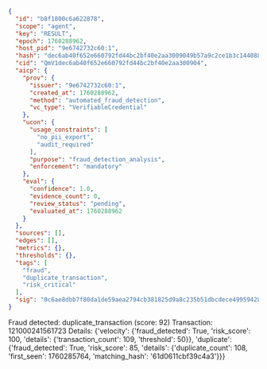 ```json
{
  "id": "b8f1800c6a622878",
  "scope": "agent",
  "key": "RESULT",
  "epoch": 1760288962,
  "host_pid": "9e6742732c60:1",
  "hash": "dec6ab40f652e660792fd44bc2bf40e2aa3009049b57a9c2ce1b3c144088eb4f",
  "cid": "QmV1dec6ab40f652e660792fd44bc2bf40e2aa300904",
  "aicp": {
    "prov": {
      "issuer": "9e6742732c60:1",
      "created_at": 1760288962,
      "method": "automated_fraud_detection",
      "vc_type": "VerifiableCredential"
    },
    "ucon": {
      "usage_constraints": [
        "no_pii_export",
        "audit_required"
      ],
      "purpose": "fraud_detection_analysis",
      "enforcement": "mandatory"
    },
    "eval": {
      "confidence": 1.0,
      "evidence_count": 0,
      "review_status": "pending",
      "evaluated_at": 1760288962
    }
  },
  "sources": [],
  "edges": [],
  "metrics": {},
  "thresholds": {},
  "tags": [
    "fraud",
    "duplicate_transaction",
    "risk_critical"
  ],
  "sig": "0c6ae8dbb7f80da1de59aea2794cb381825d9a8c235b51dbcdece49959428817"
}
```

Fraud detected: duplicate_transaction (score: 92)
Transaction: 121000241561723
Details: {'velocity': {'fraud_detected': True, 'risk_score': 100, 'details': {'transaction_count': 109, 'threshold': 50}}, 'duplicate': {'fraud_detected': True, 'risk_score': 85, 'details': {'duplicate_count': 108, 'first_seen': 1760285764, 'matching_hash': '61d0611cbf39c4a3'}}}